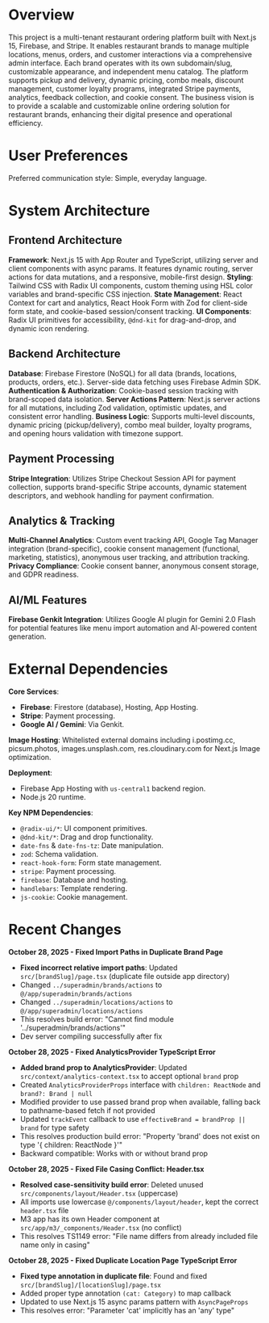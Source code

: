 # Overview

This project is a multi-tenant restaurant ordering platform built with Next.js 15, Firebase, and Stripe. It enables restaurant brands to manage multiple locations, menus, orders, and customer interactions via a comprehensive admin interface. Each brand operates with its own subdomain/slug, customizable appearance, and independent menu catalog. The platform supports pickup and delivery, dynamic pricing, combo meals, discount management, customer loyalty programs, integrated Stripe payments, analytics, feedback collection, and cookie consent. The business vision is to provide a scalable and customizable online ordering solution for restaurant brands, enhancing their digital presence and operational efficiency.

# User Preferences

Preferred communication style: Simple, everyday language.

# System Architecture

## Frontend Architecture

**Framework**: Next.js 15 with App Router and TypeScript, utilizing server and client components with async params. It features dynamic routing, server actions for data mutations, and a responsive, mobile-first design.
**Styling**: Tailwind CSS with Radix UI components, custom theming using HSL color variables and brand-specific CSS injection.
**State Management**: React Context for cart and analytics, React Hook Form with Zod for client-side form state, and cookie-based session/consent tracking.
**UI Components**: Radix UI primitives for accessibility, `@dnd-kit` for drag-and-drop, and dynamic icon rendering.

## Backend Architecture

**Database**: Firebase Firestore (NoSQL) for all data (brands, locations, products, orders, etc.). Server-side data fetching uses Firebase Admin SDK.
**Authentication & Authorization**: Cookie-based session tracking with brand-scoped data isolation.
**Server Actions Pattern**: Next.js server actions for all mutations, including Zod validation, optimistic updates, and consistent error handling.
**Business Logic**: Supports multi-level discounts, dynamic pricing (pickup/delivery), combo meal builder, loyalty programs, and opening hours validation with timezone support.

## Payment Processing

**Stripe Integration**: Utilizes Stripe Checkout Session API for payment collection, supports brand-specific Stripe accounts, dynamic statement descriptors, and webhook handling for payment confirmation.

## Analytics & Tracking

**Multi-Channel Analytics**: Custom event tracking API, Google Tag Manager integration (brand-specific), cookie consent management (functional, marketing, statistics), anonymous user tracking, and attribution tracking.
**Privacy Compliance**: Cookie consent banner, anonymous consent storage, and GDPR readiness.

## AI/ML Features

**Firebase Genkit Integration**: Utilizes Google AI plugin for Gemini 2.0 Flash for potential features like menu import automation and AI-powered content generation.

# External Dependencies

**Core Services**:
- **Firebase**: Firestore (database), Hosting, App Hosting.
- **Stripe**: Payment processing.
- **Google AI / Gemini**: Via Genkit.

**Image Hosting**: Whitelisted external domains including i.postimg.cc, picsum.photos, images.unsplash.com, res.cloudinary.com for Next.js Image optimization.

**Deployment**:
- Firebase App Hosting with `us-central1` backend region.
- Node.js 20 runtime.

**Key NPM Dependencies**:
- `@radix-ui/*`: UI component primitives.
- `@dnd-kit/*`: Drag and drop functionality.
- `date-fns` & `date-fns-tz`: Date manipulation.
- `zod`: Schema validation.
- `react-hook-form`: Form state management.
- `stripe`: Payment processing.
- `firebase`: Database and hosting.
- `handlebars`: Template rendering.
- `js-cookie`: Cookie management.

# Recent Changes

**October 28, 2025 - Fixed Import Paths in Duplicate Brand Page**
- **Fixed incorrect relative import paths**: Updated `src/[brandSlug]/page.tsx` (duplicate file outside app directory)
- Changed `../superadmin/brands/actions` to `@/app/superadmin/brands/actions`
- Changed `../superadmin/locations/actions` to `@/app/superadmin/locations/actions`
- This resolves build error: "Cannot find module '../superadmin/brands/actions'"
- Dev server compiling successfully after fix

**October 28, 2025 - Fixed AnalyticsProvider TypeScript Error**
- **Added brand prop to AnalyticsProvider**: Updated `src/context/analytics-context.tsx` to accept optional `brand` prop
- Created `AnalyticsProviderProps` interface with `children: ReactNode` and `brand?: Brand | null`
- Modified provider to use passed brand prop when available, falling back to pathname-based fetch if not provided
- Updated `trackEvent` callback to use `effectiveBrand = brandProp || brand` for type safety
- This resolves production build error: "Property 'brand' does not exist on type '{ children: ReactNode }'"
- Backward compatible: Works with or without brand prop

**October 28, 2025 - Fixed File Casing Conflict: Header.tsx**
- **Resolved case-sensitivity build error**: Deleted unused `src/components/layout/Header.tsx` (uppercase)
- All imports use lowercase `@/components/layout/header`, kept the correct `header.tsx` file
- M3 app has its own Header component at `src/app/m3/_components/Header.tsx` (no conflict)
- This resolves TS1149 error: "File name differs from already included file name only in casing"

**October 28, 2025 - Fixed Duplicate Location Page TypeScript Error**
- **Fixed type annotation in duplicate file**: Found and fixed `src/[brandSlug]/[locationSlug]/page.tsx`
- Added proper type annotation `(cat: Category)` to map callback
- Updated to use Next.js 15 async params pattern with `AsyncPageProps`
- This resolves error: "Parameter 'cat' implicitly has an 'any' type"